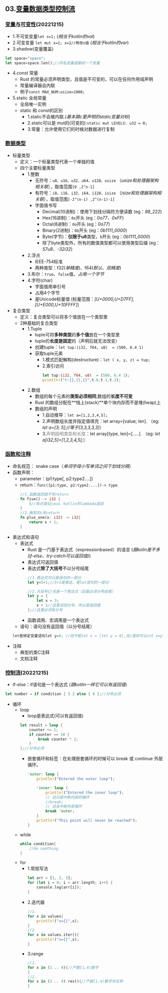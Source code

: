 ## 03.[变量数据类型控制流](https://kaisery.github.io/trpl-zh-cn/ch03-00-common-programming-concepts.html)
### [变量与可变性](https://kaisery.github.io/trpl-zh-cn/ch03-01-variables-and-mutability.html)(20221215)
- 1.不可变变量`let x=1;` (_相当于kotlin的val_)
- 2.可变变量 `let mut x=1; x=2//修改x值` (_相当于kotlin的var_)
- 3.shadow(变量覆盖)
```rust
let space="space";
let space=space.len();//同名变量遮蔽前一个变量
```
- 4.const 常量
    - Rust 的常量必须声明类型，且值是不可变的，可以在任何作用域声明
    - 常量编译器会内联
    - 例子`const MAX_NUM:usize=1000;`
- 5.static 全局常量
    - 全局唯一实例
    - static 和 const的区别
        - 1.static不会被内联.(_基本跟c里声明的static变量对标_)
        - 2.static可以是 mut的(可变的):`static mut LEVELS: u32 = 0;`
        - 3.常量：允许使用它们的时候对数据进行复制

### [数据类型](https://kaisery.github.io/trpl-zh-cn/ch03-02-data-types.html)
- 标量类型
    - 定义：一个标量类型代表一个单独的值
    - 四个主要标量类型
        - 1.整数
            - 无符号：`u8、u16、u32、u64、u128、usize` （_usize和处理器架构相关联_），取值范围`[0 ,2^n-1]`
            - 有符号：`i8、i16、i32、i64、i128、isize` （_isize和处理器架构相关联_），取值范围`[-2^(n-1) ,2^(n-1)-1]`
            - 字面值书写
                - Decimal(10进制)：使用下划线分隔符方便读数 (eg：_98\_222_)
                - Hex(16进制)：`0x`开头 (eg：_0o77、0xFF_)
                - Octal(8进制)：`0o`开头 (eg：_0o77_)
                - Binary(2进制)：`0b`开头 (eg：_0b1111_0000_)
                - Byte(字节)：**仅限于u8**类型，`b`开头 (eg：_0b1111_0000_)
                - 除了byte类型外，所有的数值类型都可以使用类型后缀 (eg：_57u8、-32i32_)
        - 2.浮点
            - IEEE-754标准
            - 两种类型：f32(_单精度_)、f64(_默认、双精度_)
        - 3.布尔：`true`、`false`值，_占用一个字节_
        - 4.字符(char)
            - 字面值用单引号
            - 占用4个字节
            - 是Unicode标量值 (标量范围：_[U+0000,U+D7FF], [U+E000,U+10FFFF]_)
- 复合类型
    - 定义：复合类型可以将多个值放在一个类型里
    - 2种基础的复合类型
        - 1.Tuple
            - tuple可将**多种类型**的**多个值**放在一个类型里
            - tuple的**长度是固定**的（声明后就无法改变）
            - 创建tuple：`let tup:(i32, f64, u8)  = (500, 6.4 1)`
            - 获取tuple元素
                - 1.模式匹配解构(destructure)：`let ( x, y, z) = tup;`
                - 2.索引访问
                    ```rust
                    let tup:(i32, f64, u8)  = (500, 6.4 1);
                    println!("t:{},{},{}",t.0,t.1,t.2);
                    ```
        - 2.数组
            - 数组的每个元素的**类型必须相同**,数组的**长度不可变**
            - Rust 的数组分配在**栈上(stack)**单个块内存而不是堆(heap)上
            - 数组的声明
                - 1.自动推导：`let a=[1,2,3,4,5];`
                - 2.声明数组长度并指定值填充：let array=[value; len]. （eg: _let a=[3; 5];//等于[3,3,3,3,3]_）
                - 3.<font color="grey">声明指明类型和长度</font>：let array[type, len]=[.....]. （eg: _let a[i32,5]=[1,2,3,4,5];_）

### [函数和注释](https://kaisery.github.io/trpl-zh-cn/ch03-03-how-functions-work.html)
- 命名规范： snake case（_单词字母小写单词之间下划线分隔_）
- 函数声明：
    - parameter：(p1:type[, p2:type2....])
    - return：`func([p1:type, p2:type2....])-> type`
        ```rust
        //1.函数返回值不写return
        fn five() -> i32 {
            5//有点类似java、kotlin的lambada返回
        }
        //2.典型的c系return
        fn plus_one(x: i32) -> i32{
            return x + 1;
        }
        ```
- 表达式和语句
    - 表达式
        - Rust 是一门基于表达式（expressionbased）的语言 (_跟kolin差不多(if-else、try-catch可以返回值)_)
        - 表达式可返回值
        - 表达式**除了大括号**不以分号结尾
            ```rust
            //1.表达式可以是语句的一部分
            let y=5+1;//5+1是表达，是let语句的一部分

            //2.大括号{}也是一个表达式（后面必须分号结尾）
            let y = {
                let x = 3;
                x + 1//这里没加分号，所以是返回值
            };//这里必须有分号
            ```
        - 函数调用、宏调用是一个表达式
    - 语句：语句没有返回值（以分号结尾）
    ```rust
    let是绑定变量语句let y=6; //但不能let x = (let y = 6),在c里则可以int x=y=6(c的赋值语句会返回所赋的值)
    ```
- 注释
    - 典型的类C注释
    - 文档注释
### [控制流](https://kaisery.github.io/trpl-zh-cn/ch03-05-control-flow.html)(20221215)
- if-else：if语句是一个表达式 (_跟kotlin一样它可以有返回值_)
```rust
let number = if condition { 5 } else { 6 };//分号必须
```
- 循环
    - loop
        - loop是表达式(可以有返回值)
        ```rust
        let result = loop {
            counter += 1;
            if counter == 10 {
                break counter * 2;
            }
        };//分号必须
        ```
        - 嵌套循环和标签：在处理嵌套循环的时候可以 break 或 continue 外层循环。
            ```rust
            'outer: loop {
                println!("Entered the outer loop");

                'inner: loop {
                    println!("Entered the inner loop");
                    // 这只是中断内部的循环
                    //break;
                    // 这会中断外层循环
                    break 'outer;
                }
                println!("This point will never be reached");
            }
            ```
    - while
        ```rust
        while condition{
            //do somthing
        }
        ```
    - for
        - 1.常规写法
            ```rust
            let arr = [1, 2, 3];
            for (let i = 0; i < arr.length; i++) {
                console.log(arr[i]);
            }
            ```
        - 2.迭代器
            ```rust
            //1.
            for x in values{
                println!("x={}",x);
            }
            //2.
            for x in values.iter(){
                println!("x={}",x);
            }
            ```
        - 3.range
            ```rust
            //1.
            for x in (1 .. 4){//产数[1,4)数字
            }
            //2.
            for x in (1 .. 4).rev(){//产数[1,4)数字并反转
            }
            ```
